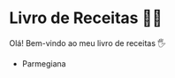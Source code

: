 # Livro de Receitas :man_cook:

Olá! Bem-vindo ao meu livro de receitas :raised_hand_with_fingers_splayed:

- Parmegiana
